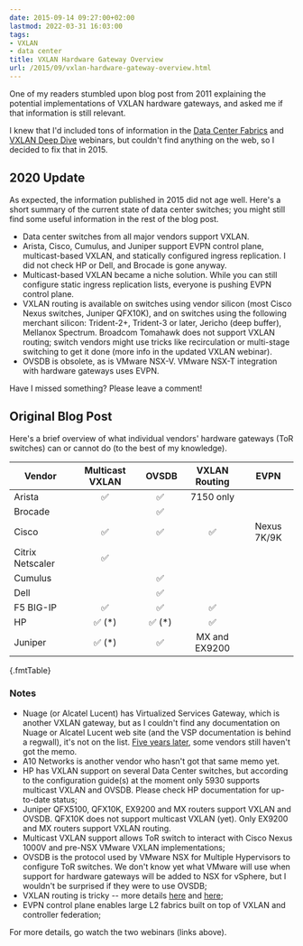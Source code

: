 ```yaml
---
date: 2015-09-14 09:27:00+02:00
lastmod: 2022-03-31 16:03:00
tags:
- VXLAN
- data center
title: VXLAN Hardware Gateway Overview
url: /2015/09/vxlan-hardware-gateway-overview.html
---
```

One of my readers stumbled upon blog post from 2011 explaining the potential implementations of VXLAN hardware gateways, and asked me if that information is still relevant.

I knew that I'd included tons of information in the [Data Center Fabrics](http://www.ipspace.net/Data_Center_Fabrics) and [VXLAN Deep Dive](http://www.ipspace.net/VXLAN_Technical_Deep_Dive) webinars, but couldn't find anything on the web, so I decided to fix that in 2015.
<!--more-->
## 2020 Update

As expected, the information published in 2015 did not age well. Here's a short summary of the current state of data center switches; you might still find some useful information in the rest of the blog post.

* Data center switches from all major vendors support VXLAN.
* Arista, Cisco, Cumulus, and Juniper support EVPN control plane, multicast-based VXLAN, and statically configured ingress replication. I did not check HP or Dell, and Brocade is gone anyway.
* Multicast-based VXLAN became a niche solution. While you can still configure static ingress replication lists, everyone is pushing EVPN control plane.
* VXLAN routing is available on switches using vendor silicon (most Cisco Nexus switches, Juniper QFX10K), and on switches using the following merchant silicon: Trident-2+, Trident-3 or later, Jericho (deep buffer), Mellanox Spectrum. Broadcom Tomahawk does not support VXLAN routing; switch vendors might use tricks like recirculation or multi-stage switching to get it done (more info in the updated VXLAN webinar).
* OVSDB is obsolete, as is VMware NSX-V. VMware NSX-T integration with hardware gateways uses EVPN.

Have I missed something? Please leave a comment!

## Original Blog Post

Here's a brief overview of what individual vendors' hardware gateways (ToR switches) can or cannot do (to the best of my knowledge).

| Vendor | Multicast VXLAN | OVSDB | VXLAN Routing | EVPN |
|--------|:---------------:|:-----:|:-------------:|:----:|
| Arista |          ✅     |   ✅  | 7150 only     |      |
| Brocade|                 |   ✅  |               |      |
| Cisco  |          ✅     |   ✅  |  ✅      | Nexus 7K/9K |
| Citrix Netscaler |✅     |       |               |      |
| Cumulus |                |   ✅  |               |      |
| Dell   |                 |   ✅  |               |      |
| F5 BIG-IP |       ✅     |   ✅  |  ✅          |       |
| HP     |      ✅ (\*)    |   ✅ (\*) |  ✅      |       |
| Juniper|      ✅ (\*)    |   ✅  | MX and EX9200 |       |
{.fmtTable}

### Notes

-   Nuage (or Alcatel Lucent) has Virtualized Services Gateway, which is another VXLAN gateway, but as I couldn't find any documentation on Nuage or Alcatel Lucent web site (and the VSP documentation is behind a regwall), it's not on the list. [Five years later](/2010/09/hiding-documentation-will-they-never.html), some vendors still haven't got the memo.
-   A10 Networks is another vendor who hasn\'t got that same memo yet.
-   HP has VXLAN support on several Data Center switches, but according to the configuration guide(s) at the moment only 5930 supports multicast VXLAN and OVSDB. Please check HP documentation for up-to-date status;
-   Juniper QFX5100, QFX10K, EX9200 and MX routers support VXLAN and OVSDB. QFX10K does not support multicast VXLAN (yet). Only EX9200 and MX routers support VXLAN routing.
-   Multicast VXLAN support allows ToR switch to interact with Cisco Nexus 1000V and pre-NSX VMware VXLAN implementations;
-   OVSDB is the protocol used by VMware NSX for Multiple Hypervisors to configure ToR switches. We don't know yet what VMware will use when support for hardware gateways will be added to NSX for vSphere, but I wouldn't be surprised if they were to use OVSDB;
-   VXLAN routing is tricky -- more details [here](/2014/07/layer-3-switching-over-vxlan-revisited.html) and [here](/2015/03/video-routing-over-vxlan.html);
-   EVPN control plane enables large L2 fabrics built on top of VXLAN and controller federation;

For more details, go watch the two webinars (links above).

